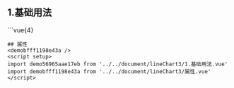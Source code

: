 ## 1.基础用法
<demo56965aae17eb />
```vue{4}
<template>
    <line-chart-3 ref="chartRef" v-bind="chartOption"></line-chart-3>
</template>
<script setup>
import { ref, onMounted } from 'vue';

const chartRef = ref();
const xAxisData = ['1月', '1-2月', '1-3月', '1-4月', '1-5月', '1-6月', '1-7月', '1-8月', '1-9月', '1-10月', '1-11月', '1-12月'];
const seriesData = [
    {
        yAxisIndex: 0,
        data: [18, 130, 150, 182, 173, 184, 150, 18, 130, 150, 182, 173]
    },
    {
        yAxisIndex: 1,
        data: [32, 94, 61, 11, 52, 68, 58, 94, 61, 11, 52, 68]
    }
];
const unit = ['万元', '%'];
const yAxisName = ['万元', '%'];
const color = ['#66FFFF', '#F4DC3C'];
const legendData = ['实际毛利率', '目标毛利率'];
// 组合配置项
const chartOption = {
    unit,
    color,
    xAxisData,
    yAxisName,
    seriesData,
    legendData
};

onMounted(() => chartRef.value.renderChart());
</script>
<style lang="scss" scoped>
.zrx-chart {
    height: 310px;
    background-color: black;
}
</style>

```
## 属性
<demobfff1198e43a />
<script setup>
import demo56965aae17eb from '../../document/lineChart3/1.基础用法.vue'
import demobfff1198e43a from '../../document/lineChart3/属性.vue'
</script>